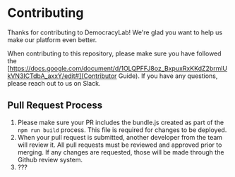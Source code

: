 # Contributing

Thanks for contributing to DemocracyLab! We're glad you want to help us make our platform even better.

When contributing to this repository, please make sure you have followed the [https://docs.google.com/document/d/1OLQPFFJ8oz_BxpuxRxKKdZ2brmlUkVN3ICTdbA_axxY/edit#](Contributor Guide). If you have any questions, please reach out to us on Slack.

## Pull Request Process

1. Please make sure your PR includes the bundle.js created as part of the `npm run build` process. This file is required for changes to be deployed.
2. When your pull request is submitted, another developer from the team will review it. All pull requests must be reviewed and approved prior to merging. If any changes are requested, those will be made through the Github review system.  
3. ???
